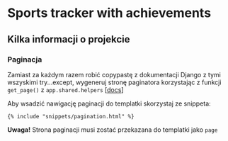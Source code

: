 Sports tracker with achievements
================================

Kilka informacji o projekcie
----------------------------

### Paginacja

Zamiast za każdym razem robić copypastę z dokumentacji Django z tymi wszyskimi
try...except, wygeneruj stronę paginatora korzystając z funkcji
`get_page()` z `app.shared.helpers` [[docs](http://sports-tracker-with-achievements.readthedocs.org/en/latest/static/modules/shared/helpers.html#shared.helpers.get_page)]

Aby wsadzić nawigację paginacji do templatki skorzystaj ze snippeta:

```
{% include "snippets/pagination.html" %}
```

**Uwaga!** Strona paginacji musi zostać przekazana do templatki jako `page`
